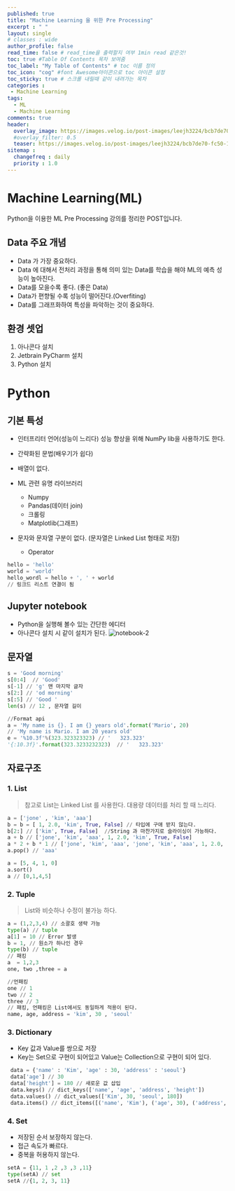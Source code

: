```yaml
---
published: true
title: "Machine Learning 을 위한 Pre Processing"
excerpt : " "
layout: single
# classes : wide
author_profile: false
read_time: false # read_time을 출력할지 여부 1min read 같은것!
toc: true #Table Of Contents 목차 보여줌
toc_label: "My Table of Contents" # toc 이름 정의
toc_icon: "cog" #font Awesome아이콘으로 toc 아이콘 설정
toc_sticky: true # 스크롤 내릴때 같이 내려가는 목차
categories :
 - Machine Learning
tags: 
  - ML
  - Machine Learning
comments: true
header:
  overlay_image: https://images.velog.io/post-images/leejh3224/bcb7de70-fc50-11e8-a0af-6d805f1eb60b/-2018-12-10-4.53.32.png
  #overlay_filter: 0.5
  teaser: https://images.velog.io/post-images/leejh3224/bcb7de70-fc50-11e8-a0af-6d805f1eb60b/-2018-12-10-4.53.32.png
sitemap :
  changefreq : daily
  priority : 1.0
---
```

# Machine Learning(ML)

Python을 이용한 ML Pre Processing 강의를 정리한 POST입니다.

## Data 주요 개념

- Data 가 가장 중요하다.
- Data 에 대해서 전처리 과정을 통해 의미 있는 Data를 학습을 해야 ML의 예측 성능이 높아진다.
- Data를 모을수록 좋다. (좋은 Data)
- Data가 편향될 수록 성능이 떨어진다.(Overfiting)
- Data를 그래프화하여 특성을 파악하는 것이 중요하다.

## 환경 셋업

1. 아나콘다 설치
2. Jetbrain PyCharm 설치
3. Python 설치

# Python

## 기본 특성

- 인터프리터 언어(성능이 느리다) 성능 향상을 위해 NumPy lib을 사용하기도 한다.
- 간략화된 문법(배우기가 쉽다)
- 배열이 없다.
- ML 관련 유명 라이브러리
  - Numpy
  - Pandas(데이터 join)
  - 크롤링
  - Matplotlib(그래프)

- 문자와 문자열 구분이 없다. (문자열은 Linked List 형태로 저장)
  - Operator
  
~~~python
hello = 'hello'
world = 'world'
hello_wordl = hello + ', ' + world
// 링크드 리스트 연결이 됨
~~~
  
## Jupyter notebook

- Python을 실행해 볼수 있는 간단한 에디터
- 아나콘다 설치 시 같이 설치가 된다.
![notebook-2](https://user-images.githubusercontent.com/35194820/67646429-77521700-f971-11e9-92cf-5ea9c71b7206.PNG)
  
## 문자열

~~~python
s = 'Good morning'
s[0:4]  // 'Good'
s[-1] // 'g' 맨 마지막 글자
s[2:] // 'od morning'
s[:5] // 'Good '
len(s) // 12 , 문자열 길이

//Format api
a = 'My name is {}. I am {} years old'.format('Mario', 20)
// 'My name is Mario. I am 20 years old'
e = '%10.3f'%(323.323323323) // '   323.323'
'{:10.3f}'.format(323.3233232323)  // '   323.323'
~~~

## 자료구조

### 1. List
  
  > 참고로 List는 Linked List 를 사용한다.
  > 대용량 데이터를 처리 할 때 느리다.
  
~~~python
a = ['jone' , 'kim', 'aaa']
b = b = [ 1, 2.0, 'kim', True, False] // 타입에 구애 받지 않는다. 
b[2:] // ['kim', True, False]  //String 과 마찬가지로 슬라이싱이 가능하다.
a + b // ['jone', 'kim', 'aaa', 1, 2.0, 'kim', True, False]
a * 2 + b * 1 // ['jone', 'kim', 'aaa', 'jone', 'kim', 'aaa', 1, 2.0, 'kim', True, False]
a.pop() // 'aaa'

a = [5, 4, 1, 0]
a.sort()
a // [0,1,4,5]
~~~
  
### 2. Tuple

  > List와 비슷하나 수정이 불가능 하다.

~~~python
a = (1,2,3,4) // 소괄호 생략 가능
type(a) // tuple
a[1] = 10 // Error 발생
b = 1, // 원소가 하나인 경우
type(b) // tuple
// 패킹
a  = 1,2,3
one, two ,three = a

//언패킹
one // 1
two // 2
three // 3
// 패킹, 언패킹은 List에서도 동일하게 적용이 된다.
name, age, address = 'kim', 30 , 'seoul'
~~~

### 3. Dictionary

- Key 값과 Value를 쌍으로 저장
- Key는 Set으로 구현이 되어있고 Value는 Collection으로 구현이 되어 있다.
  
~~~python
 data = {'name' : 'Kim', 'age' : 30, 'address' : 'seoul'}
 data['age'] // 30
 data['height'] = 180 // 새로운 값 삽입
 data.keys() // dict_keys(['name', 'age', 'address', 'height'])
 data.values() // dict_values(['Kim', 30, 'seoul', 180])
 data.items() // dict_items([('name', 'Kim'), ('age', 30), ('address', 'seoul'), ('height', 180)])
~~~
  
### 4. Set

- 저장된 순서 보장하지 않는다.
- 접근 속도가 빠르다.
- 중복을 허용하지 않는다.

~~~python
setA = {11, 1 ,2 ,3 ,3 ,11}
type(setA) // set
setA //{1, 2, 3, 11}
~~~
